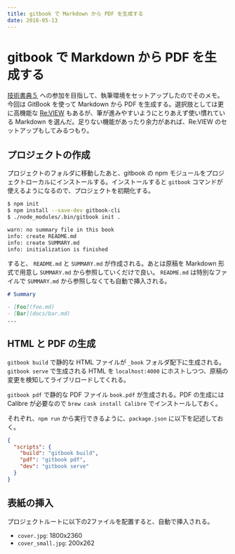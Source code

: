 ```yaml
---
title: gitbook で Markdown から PDF を生成する
date: 2018-05-13
---
```


# gitbook で Markdown から PDF を生成する

[技術書典５](https://techbookfest.org/event/tbf05) への参加を目指して、執筆環境をセットアップしたのでそのメモ。今回は GitBook を使って Markdown から PDF を生成する。選択肢としては更に高機能な [Re:VIEW](https://github.com/kmuto/review) もあるが、筆が進みやすいようにとりあえず使い慣れている Markdown を選んだ。足りない機能があったり余力があれば、Re:VIEW のセットアップもしてみるつもり。

## プロジェクトの作成

プロジェクトのフォルダに移動したあと、gitbook の npm モジュールをプロジェクトローカルにインストールする。インストールすると `gitbook` コマンドが使えるようになるので、プロジェクトを初期化する。

```sh
$ npm init
$ npm install --save-dev gitbook-cli
$ ./node_modules/.bin/gitbook init .

warn: no summary file in this book
info: create README.md
info: create SUMMARY.md
info: initialization is finished
```

すると、 `README.md` と `SUMMARY.md` が作成される。あとは原稿を Markdown 形式で用意し `SUMMARY.md` から参照していくだけで良い。 `README.md` は特別なファイルで `SUMMARY.md` から参照しなくても自動で挿入される。

```markdown
# Summary

- [Foo](foo.md)
- [Bar](docs/bar.md)
...
```

## HTML と PDF の生成

`gitbook build` で静的な HTML ファイルが `_book` フォルダ配下に生成される。`gitbook serve` で生成される HTML を `localhost:4000` にホストしつつ、原稿の変更を検知してライブリロードしてくれる。

`gitbook pdf` で静的な PDF ファイル `book.pdf` が生成される。PDF の生成には Calibre が必要なので `brew cask install Calibre` でインストールしておく。

それぞれ、`npm run` から実行できるように、`package.json` に以下を記述しておく。

```json
{
  "scripts": {
    "build": "gitbook build",
    "pdf": "gitbook pdf",
    "dev": "gitbook serve"
  }
}
```

## 表紙の挿入

プロジェクトルートに以下の2ファイルを配置すると、自動で挿入される。

- `cover.jpg`: 1800x2360
- `cover_small.jpg`: 200x262
